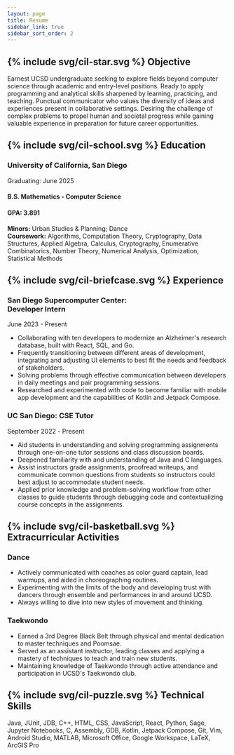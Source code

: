 ```yaml
---
layout: page
title: Resume
sidebar_link: true
sidebar_sort_order: 2
---
```


<h2 class="section-title">{% include svg/cil-star.svg %} Objective</h2>

Earnest UCSD undergraduate seeking to explore fields beyond computer science through academic and entry-level positions. Ready to apply programming and analytical skills sharpened by learning, practicing, and teaching. Punctual communicator who values the diversity of ideas and experiences present in collaborative settings. Desiring the challenge of complex problems to propel human and societal progress while gaining valuable experience in preparation for future career opportunities.

<h2 class="section-title">{% include svg/cil-school.svg %} Education</h2>

<div>
    <h3 class="work-title">University of California, San Diego</h3>
    <span class="work-period">Graduating: June 2025</span>
</div>

<div>
    <h4 class="work-title">B.S. Mathematics - Computer Science</h4>
    <h4 class="work-title work-period">GPA: 3.891</h4>
</div>

**Minors:** Urban Studies & Planning; Dance  
**Coursework:** Algorithms, Computation Theory, Cryptography, Data Structures, Applied Algebra, Calculus, Cryptography, Enumerative Combinatorics, Number Theory, Numerical Analysis, Optimization, Statistical Methods

<h2 class="section-title">{% include svg/cil-briefcase.svg %} Experience</h2>
<div>
    <h3 class="work-title">San Diego Supercomputer Center: <br> Developer Intern</h3>
    <span class="work-period">June 2023 - Present</span>
</div>

- Collaborating with ten developers to modernize an Alzheimer's research database, built with React, SQL, and Go.
- Frequently transitioning between different areas of development, integrating and adjusting UI elements to best fit the needs and feedback of stakeholders.
- Solving problems through effective communication between developers in daily meetings and pair programming sessions.
- Researched and experimented with code to become familiar with mobile app development and the capabilities of Kotlin and Jetpack Compose.

<div>
    <h3 class="work-title">UC San Diego: CSE Tutor</h3>
    <span class="work-period">September 2022 - Present</span>  
</div>

- Aid students in understanding and solving programming assignments through one-on-one tutor sessions and class discussion boards.
- Deepened familiarity with and understanding of Java and C languages.
- Assist instructors grade assignments, proofread writeups, and communicate common questions from students so instructors could best adjust to accommodate student needs.
- Applied prior knowledge and problem-solving workflow from other classes to guide students through debugging code and contextualizing course concepts in the assignments.

<h2 class="section-title">{% include svg/cil-basketball.svg %} Extracurricular Activities</h2>

<div>
    <h3 class="work-title">Dance</h3>
</div>

- Actively communicated with coaches as color guard captain, lead warmups, and aided in choreographing routines.
- Experimenting with the limits of the body and developing trust with dancers through ensemble and performances in and around UCSD.
- Always willing to dive into new styles of movement and thinking.

<div>
    <h3 class="work-title">Taekwondo</h3>
</div>

- Earned a 3rd Degree Black Belt through physical and mental dedication to master techniques and Poomsae.
- Served as an assistant instructor, leading classes and applying a mastery of techniques to teach and train new students.
- Maintaining knowledge of Taekwondo through active attendance and participation in UCSD's Taekwondo club.

<h2 class="section-title">{% include svg/cil-puzzle.svg %} Technical Skills</h2>

Java, JUnit, JDB, C++, HTML, CSS, JavaScript, React, Python, Sage, Jupyter Notebooks, C, Assembly, GDB, Kotlin, Jetpack Compose, Git, Vim, Android Studio, MATLAB, Microsoft Office, Google Workspace, LaTeX, ArcGIS Pro
